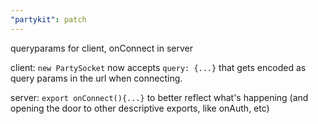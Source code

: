 ```yaml
---
"partykit": patch
---
```


queryparams for client, onConnect in server

client: `new PartySocket` now accepts `query: {...}` that gets encoded as query params in the url when connecting.

server: `export onConnect(){...}` to better reflect what's happening (and opening the door to other descriptive exports, like onAuth, etc)
